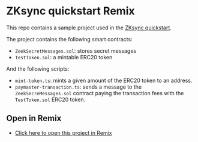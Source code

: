 # ZKsync quickstart Remix

This repo contains a sample project used in the [ZKsync quickstart](https://docs.zksync.io/build/start-coding/quick-start).

The project contains the following smart contracts:

- `ZeekSecretMessages.sol`: stores secret messages
- `TestToken.sol`: a mintable ERC20 token

And the following scripts:

- `mint-token.ts`: mints a given amount of the ERC20 token to an address.
- `paymaster-transaction.ts`: sends a message to the `ZeekSecreMessages.sol` contract paying the transaction fees with the `TestToken.sol` ERC20 token.
  

## Open in Remix

- [Click here to open this project in Remix](https://remix.ethereum.org/?#activate=zkSync&call=zkSync//loadFromGithub//ZKsync-Community-Hub//zksync-quickstart-remix//)
